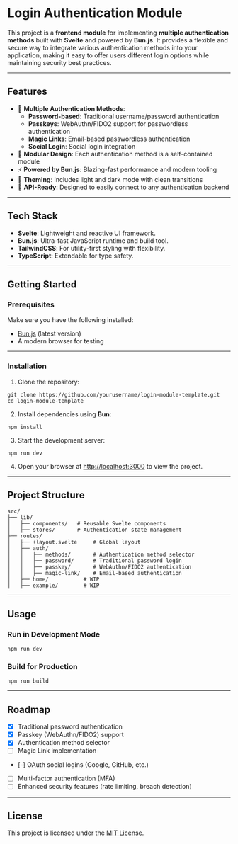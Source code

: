 # **Login Authentication Module**

This project is a **frontend module** for implementing **multiple authentication methods** built with **Svelte** and powered by **Bun.js**. It provides a flexible and secure way to integrate various authentication methods into your application, making it easy to offer users different login options while maintaining security best practices.

---

## **Features**

- 🔐 **Multiple Authentication Methods**:
  - **Password-based**: Traditional username/password authentication
  - **Passkeys**: WebAuthn/FIDO2 support for passwordless authentication
  - **Magic Links**: Email-based passwordless authentication
  - **Social Login**: Social login integration
- 🌟 **Modular Design**: Each authentication method is a self-contained module
- ⚡ **Powered by Bun.js**: Blazing-fast performance and modern tooling
- 🎨 **Theming**: Includes light and dark mode with clean transitions
- 🔗 **API-Ready**: Designed to easily connect to any authentication backend


---

## **Tech Stack**

- **Svelte**: Lightweight and reactive UI framework.
- **Bun.js**: Ultra-fast JavaScript runtime and build tool.
- **TailwindCSS**: For utility-first styling with flexibility.
- **TypeScript**: Extendable for type safety.

---

## **Getting Started**

### **Prerequisites**

Make sure you have the following installed:

- [Bun.js](https://bun.sh/) (latest version)
- A modern browser for testing

---

### **Installation**

1. Clone the repository:

```
git clone https://github.com/yourusername/login-module-template.git
cd login-module-template
```

2. Install dependencies using **Bun**:

```
npm install
```

3. Start the development server:

```
npm run dev
```

4. Open your browser at [http://localhost:3000](http://localhost:3000) to view the project.

---

## **Project Structure**

```
src/
├── lib/
│   ├── components/   # Reusable Svelte components
│   ├── stores/       # Authentication state management
├── routes/
│   ├── +layout.svelte     # Global layout
│   ├── auth/
│   │   ├── methods/       # Authentication method selector
│   │   ├── password/      # Traditional password login
│   │   ├── passkey/       # WebAuthn/FIDO2 authentication
│   │   ├── magic-link/    # Email-based authentication
│   ├── home/           # WIP
│   ├── example/        # WIP
```

---

## **Usage**

### **Run in Development Mode**

```
npm run dev
```

### **Build for Production**

```
npm run build
```

---

## **Roadmap**

- [x] Traditional password authentication
- [x] Passkey (WebAuthn/FIDO2) support
- [x] Authentication method selector
- [ ] Magic Link implementation
- [-] OAuth social logins (Google, GitHub, etc.)
- [ ] Multi-factor authentication (MFA)
- [ ] Enhanced security features (rate limiting, breach detection)

---

## **License**

This project is licensed under the [MIT License](LICENSE).
